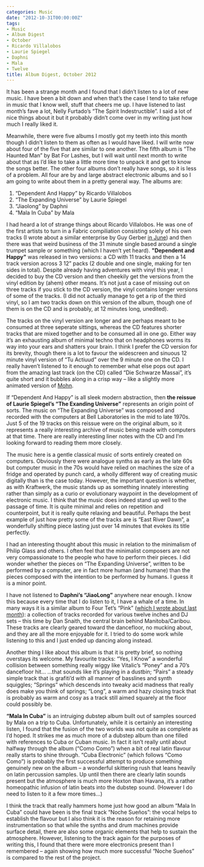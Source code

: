 ```yaml
---
categories: Music
date: "2012-10-31T00:00:00Z"
tags:
- Music
- Album Digest
- October
- Ricardo Villalobos
- Laurie Spiegel
- Daphni
- Mala
- Twelve
title: Album Digest, October 2012
---
```


It has been a strange month and I found that I didn’t listen to a lot of new music. I have been a bit down and when that’s the case I tend to take refuge in music that I know well, stuff that cheers me up. I have listened to last month’s fave a lot, Nelly Furtado’s “The Spirit Indestructible”. I said a lot of nice things about it but it probably didn’t come over in my writing just how much I really liked it.

Meanwhile, there were five albums I mostly got my teeth into this month though I didn’t listen to them as often as I would have liked. I will write now about four of the five that are similar to one another. The fifth album is “The Haunted Man” by Bat For Lashes, but I will wait until next month to write about that as I’d like to take a little more time to unpack it and get to know the songs better. The other four albums don’t really have songs, so it is less of a problem. All four are by and large abstract electronic albums and so I am going to write about them in a pretty general way. The albums are:

1. “Dependent And Happy” by Ricardo Villalobos
2. “The Expanding Universe” by Laurie Spiegel
3. “Jiaolong” by Daphni
4. “Mala In Cuba” by Mala

I had heard a lot of strange things about Ricardo Villalobos. He was one of the first artists to turn in a Fabric compiliation consisting solely of his own tracks (I wrote about a similar enterprise by Guy Gerber [in June](album-digest-june-2012)) and then there was that weird business of the 31 minute single based around a single trumpet sample or something (which I haven’t yet heard). **"Dependent and Happy"** was released in two versions: a CD with 11 tracks and then a 14 track version across 3 12” packs (2 double and one single, making for ten sides in total). Despite already having adventures with vinyl this year, I decided to buy the CD version and then cheekily get the versions from the vinyl edition by (ahem) other means. It’s not just a case of missing out on three tracks if you stick to the CD version, the vinyl contains longer versions of some of the tracks. (I did not actually manage to get a rip of the third vinyl, so I am two tracks down on this version of the album, though one of them is on the CD and is probably, at 12 minutes long, unedited).

The tracks on the vinyl version are longer and are perhaps meant to be consumed at three seperate sittings, whereas the CD features shorter tracks that are mixed together and to be consumed all in one go. Either way it’s an exhausting album of minimal techno that on headphones worms its way into your ears and shatters your brain. I think I prefer the CD version for its brevity, though there is a lot to favour the widescreen and sinuous 12 minute vinyl version of “Tu Actiuud” over the 9 minute one on the CD. I really haven’t listened to it enough to remember what else pops out apart from the amazing last track (on the CD) called “Die Schwarze Massai”, it’s quite short and it bubbles along in a crisp way – like a slightly more animated version of [Mohn](album-digest-july-2012).

If “Dependent And Happy” is all sleek modern abstraction, then **the reissue of Laurie Spiegel’s “The Exanding Universe”** represents an origin point of sorts. The music on “The Expanding Universe” was composed and recorded with the computers at Bell Laboratories in the mid to late 1970s. Just 5 of the 19 tracks on this reissue were on the original album, so it represents a really interesting archive of music being made with computers at that time. There are really interesting liner notes with the CD and I’m looking forward to reading them more closely.

The music here is a gentle classical music of sorts entirely created on computers. Obviously there were analogue synths as early as the late 60s but computer music in the 70s would have relied on machines the size of a fridge and operated by punch card, a wholly different way of creating music digitally than is the case today. However, the important question is whether, as with Kraftwerk, the music stands up as something innately interesting rather than simply as a curio or evolutionary waypoint in the development of electronic music. I think that the music does indeed stand up well to the passage of time. It is quite minimal and relies on repetition and counterpoint, but it is really quite relaxing and beautiful. Perhaps the best example of just how pretty some of the tracks are is “East River Dawn”, a wonderfully shifting piece lasting just over 14 minutes that evokes its title perfectly.

I had an interesting thought about this music in relation to the minimalism of Philip Glass and others. I often feel that the minimalist composers are not very compassionate to the people who have to perform their pieces. I did wonder whether the pieces on “The Expanding Universe”, written to be performed by a computer, are in fact more human (and humane) than the pieces composed with the intention to be performed by humans. I guess it is a minor point.

I have not listened to **Daphni’s “JiaoLong”** anywhere near enough. I know this because every time that I do listen to it, I have a whale of a time. In many ways it is a similar album to Four Tet’s “Pink” ([which I wrote about last month](album-digest-september-2012)): a collection of tracks recorded for various twelve inches and DJ sets – this time by Dan Snaith, the central brain behind Manitoba/Caribou. These tracks are clearly geared toward the dancefloor, no mucking about, and they are all the more enjoyable for it. I tried to do some work while listening to this and I just ended up dancing along instead.

Another thing I like about this album is that it is pretty brief, so nothing overstays its welcome. My favourite tracks: “Yes, I Know” a wonderful collision between something really wiggy like Vitalic’s “Poney” and a 70’s dancefloor hit… …that sounds like it’s playing in a dustbin; “Pairs” a steady simple track that is grafiti’d with all manner of basslines and synth squiggles; “Springs” which descends into tweaky acid madness that really does make you think of springs; “Long”, a warm and hazy closing track that is probably as warm and cosy as a track still aimed squarely at the floor could possibly be.

**“Mala In Cuba”** is an intruiging dubstep album built out of samples sourced by Mala on a trip to Cuba. Unfortunately, while it is certainly an interesting listen, I found that the fusion of the two worlds was not quite as complete as I’d hoped. It strikes me as much more of a dubstep album than one filled with references to Cuba or Cuban music. In fact it isn’t really until about halfway through the album (“Como Como”) when a bit of real latin flavour really starts to shine through. “Cuba Electronic” (which follows “Como Como”) is probably the first successful attempt to produce something genuinely new on the album – a wonderful skittering rush that leans heavily on latin percussion samples. Up until then there are clearly latin sounds present but the atmosphere is much more Hoxton than Havana, it’s a rather homeopathic infusion of latin beats into the dubstep sound. (However I do need to listen to it a few more times…)

I think the track that really hammers home just how good an album “Mala In Cuba” could have been is the final track “Noche Sueños”: the vocal helps to establish the flavour but I also think it is the reason for retaining more instrumentation so that while the synths and drum machines provide surface detail, there are also some organic elements that help to sustain the atmosphere. However, listening to the track again for the purposes of writing this, I found that there were more electronics present than I remembered – again showing how much more successful “Noche Sueños” is compared to the rest of the project.